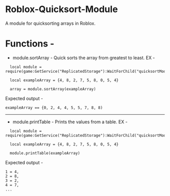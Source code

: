 # Roblox-Quicksort-Module

A module for quicksorting arrays in Roblox.


# Functions - 
  * module.sortArray - Quick sorts the array from greatest to least. EX -
  ```
    local module = require(game:GetService("ReplicatedStorage"):WaitForChild("quicksortModule"))
    
    local exampleArray = {4, 8, 2, 7, 5, 8, 0, 5, 4}
    
    array = module.sortArray(exampleArray)
  ```
  
  Expected output -
  
  ```
  exampleArray == {0, 2, 4, 4, 5, 5, 7, 8, 8)
  ```
  --------
  
  * module.printTable - Prints the values from a table. EX - 
  ```
    local module = require(game:GetService("ReplicatedStorage"):WaitForChild("quicksortModule"))
    
    local exampleArray = {4, 8, 2, 7, 5, 8, 0, 5, 4}
    
    module.printTable(exampleArray)
  ```
  
  Expected output - 
  
  ```
  1 = 4,
  2 = 8,
  3 = 2,
  4 = 7,
  ...
  ```
